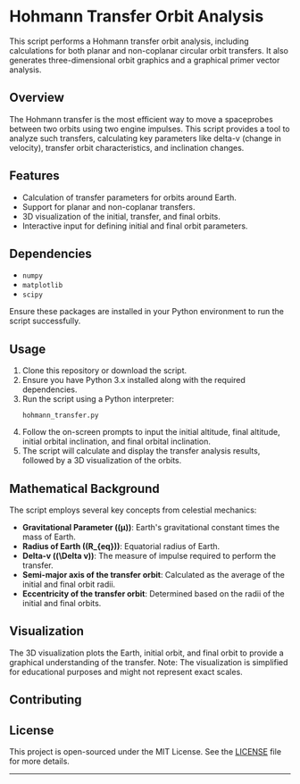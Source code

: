 # Hohmann Transfer Orbit Analysis

This script performs a Hohmann transfer orbit analysis, including calculations for both planar and non-coplanar circular orbit transfers. It also generates three-dimensional orbit graphics and a graphical primer vector analysis.

## Overview

The Hohmann transfer is the most efficient way to move a spaceprobes between two orbits using two engine impulses. This script provides a tool to analyze such transfers, calculating key parameters like delta-v (change in velocity), transfer orbit characteristics, and inclination changes.

## Features

- Calculation of transfer parameters for orbits around Earth.
- Support for planar and non-coplanar transfers.
- 3D visualization of the initial, transfer, and final orbits.
- Interactive input for defining initial and final orbit parameters.

## Dependencies

- `numpy`
- `matplotlib`
- `scipy`

Ensure these packages are installed in your Python environment to run the script successfully.

## Usage

1. Clone this repository or download the script.
2. Ensure you have Python 3.x installed along with the required dependencies.
3. Run the script using a Python interpreter:
   ```
   hohmann_transfer.py
   ```
4. Follow the on-screen prompts to input the initial altitude, final altitude, initial orbital inclination, and final orbital inclination.
5. The script will calculate and display the transfer analysis results, followed by a 3D visualization of the orbits.

## Mathematical Background

The script employs several key concepts from celestial mechanics:

- **Gravitational Parameter (\(μ\))**: Earth's gravitational constant times the mass of Earth.
- **Radius of Earth (\(R_{eq}\))**: Equatorial radius of Earth.
- **Delta-v (\(\Delta v\))**: The measure of impulse required to perform the transfer.
- **Semi-major axis of the transfer orbit**: Calculated as the average of the initial and final orbit radii.
- **Eccentricity of the transfer orbit**: Determined based on the radii of the initial and final orbits.

## Visualization

The 3D visualization plots the Earth, initial orbit, and final orbit to provide a graphical understanding of the transfer. Note: The visualization is simplified for educational purposes and might not represent exact scales.

## Contributing


## License

This project is open-sourced under the MIT License. See the [LICENSE](LICENSE) file for more details.

---
